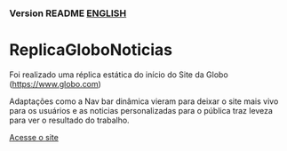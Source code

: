 ###  Version README [ENGLISH](./README-en.md) 

# ReplicaGloboNoticias
Foi realizado uma réplica estática do início do Site da Globo (https://www.globo.com)

Adaptações como a Nav bar dinâmica vieram para deixar o site mais vivo para os usuários e as noticias personalizadas para o pública traz leveza para ver o resultado do trabalho.


[Acesse o site](https://gusrot.github.io/Gustavo-Noticias/)
